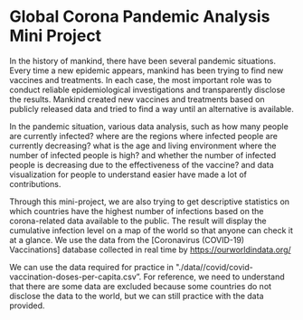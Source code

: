 # Global Corona Pandemic Analysis Mini Project

In the history of mankind, there have been several pandemic situations.
Every time a new epidemic appears, mankind has been trying to find new vaccines and treatments. 
In each case, the most important role was to conduct reliable epidemiological investigations and transparently disclose the results.
Mankind created new vaccines and treatments based on publicly released data and tried to find a way until an alternative is available.

In the pandemic situation, various data analysis, such as how many people are currently infected? where are the regions where infected people are currently decreasing? what is the age and living environment where the number of infected people is high? and whether the number of infected people is decreasing due to the effectiveness of the vaccine? and data visualization for people to understand easier have made a lot of contributions.

Through this mini-project, we are also trying to get descriptive statistics on which countries have the highest number of infections based on the corona-related data available to the public.
The result will display the cumulative infection level on a map of the world so that anyone can check it at a glance.
We use the data from the [Coronavirus (COVID-19) Vaccinations] database collected in real time by https://ourworldindata.org/

We can use the data required for practice in "./data//covid/covid-vaccination-doses-per-capita.csv”.
For reference, we need to understand that there are some data are excluded because some countries do not disclose the data to the world, but we can still practice with the data provided.

